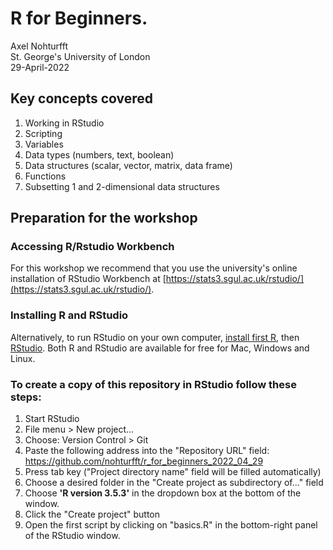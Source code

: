 # R for Beginners. 
Axel Nohturfft  
St. George's University of London  
29-April-2022 


## Key concepts covered  

1. Working in RStudio  
2. Scripting  
3. Variables  
4. Data types (numbers, text, boolean)  
5. Data structures (scalar, vector, matrix, data frame)  
6. Functions  
7. Subsetting 1 and 2-dimensional data structures  


## Preparation for the workshop  

### Accessing R/Rstudio Workbench  

For this workshop we recommend that you use the university's online installation of RStudio Workbench at [https://stats3.sgul.ac.uk/rstudio/](https://stats3.sgul.ac.uk/rstudio/).  


### Installing R and RStudio  

Alternatively, to run RStudio on your own computer, [install first R](https://www.r-project.org/), then [RStudio](https://rstudio.com/products/rstudio/download/). Both R and RStudio are available for free for Mac, Windows and Linux.


### To create a copy of this repository in RStudio follow these steps:  

1. Start RStudio  
2. File menu > New project...  
3. Choose: Version Control > Git  
4. Paste the following address into the "Repository URL" field: https://github.com/nohturfft/r_for_beginners_2022_04_29  
5. Press tab key ("Project directory name" field will be filled automatically)  
6. Choose a desired folder in the "Create project as subdirectory of..." field  
7. Choose **'R version 3.5.3'** in the dropdown box at the bottom of the window. 
8. Click the "Create project" button  
9. Open the first script by clicking on "basics.R" in the bottom-right panel of the RStudio window.

